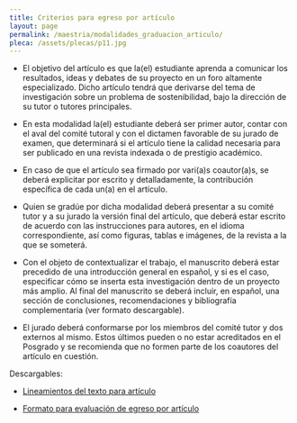 ```yaml
---
title: Criterios para egreso por artículo
layout: page
permalink: /maestria/modalidades_graduacion_articulo/
pleca: /assets/plecas/p11.jpg
---
```


 - El objetivo del artículo es que la(el) estudiante aprenda a comunicar los resultados, ideas y debates de su proyecto en un foro altamente especializado. Dicho artículo tendrá que derivarse del tema de investigación sobre un problema de sostenibilidad, bajo la dirección de su tutor o tutores principales. 

 - En esta modalidad la(el) estudiante deberá ser primer autor, contar con el aval del comité tutoral y con el dictamen favorable de su jurado de examen, que determinará si el artículo tiene la calidad necesaria para ser publicado en una revista indexada o de prestigio académico. 

 - En caso de que el artículo sea firmado por vari(a)s coautor(a)s, se deberá explicitar por escrito y detalladamente, la contribución específica de cada un(a) en el artículo. 
  
 - Quien se gradúe por dicha modalidad deberá presentar a su comité tutor y a su jurado la versión final del artículo, que deberá estar escrito de acuerdo con las instrucciones para autores, en el idioma correspondiente, así como figuras, tablas e imágenes, de la revista a la que se someterá. 

 - Con el objeto de contextualizar el trabajo, el manuscrito deberá estar precedido de una introducción general en español, y si es el caso, especificar cómo se inserta esta investigación dentro de un proyecto más amplio. Al final del manuscrito se deberá incluir, en español, una sección de conclusiones, recomendaciones y bibliografía complementaria (ver formato descargable).

 - El jurado deberá conformarse por los miembros del comité tutor y dos externos al mismo. Estos últimos pueden o no estar acreditados en el Posgrado y se recomienda que no formen parte de los coautores del artículo en cuestión.


Descargables:

- [Lineamientos del texto para artículo](/assets/docs/graduacion/lineamientos_articulo.pdf)

- [Formato para evaluación de egreso por artículo](\assets\docs\graduacion\formato_evaluacion_egreso_articulo.pdf)
